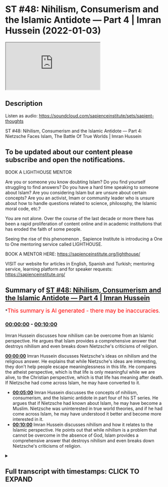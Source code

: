 # ST #48:  Nihilism, Consumerism and the Islamic Antidote — Part 4 | Imran Hussein (2022-01-03)

<iframe loading='lazy' src='https://www.youtube.com/embed/Fg9LKfnfIio'></iframe>

## Description

Listen as audio: https://soundcloud.com/sapienceinstitute/sets/sapient-thoughts

ST #48:  Nihilism, Consumerism and the Islamic Antidote — Part 4: Nietzsche Faces Islam, The Battle Of True Worlds | Imran Hussein

To be updated about our content please subscribe and open the notifications.
----
BOOK A LIGHTHOUSE MENTOR

Are you or someone you know doubting Islam? Do you find yourself struggling to find answers?  Do you have a hard time speaking to someone about Islam?  Are you considering Islam but are unsure about certain concepts?  Are you an activist, Imam or community leader who is unsure about how to handle questions related to science, philosophy, the Islamic moral code, etc.?

You are not alone.  Over the course of the last decade or more there has been a rapid proliferation of content online and in academic institutions that has eroded the faith of some people.

Seeing the rise of  this phenomenon , Sapience Institute is introducing a One to One mentoring service called LIGHTHOUSE.

BOOK A MENTOR HERE: https://sapienceinstitute.org/lighthouse/

VISIT our website for articles in English, Spanish and Turkish; mentoring service, learning platform and for speaker requests: https://sapienceinstitute.org/

## Summary of [ST #48: Nihilism, Consumerism and the Islamic Antidote — Part 4 | Imran Hussein](https://www.youtube.com/watch?v=Fg9LKfnfIio)


*<span style="color:red; font-size:125%">This summary is AI generated - there may be inaccuracies</span>.

### [00:00:00](https://www.youtube.com/watch?v=Fg9LKfnfIio&t=0) - [00:10:00](https://www.youtube.com/watch?v=Fg9LKfnfIio&t=600)

Imran Hussein discusses how nihilism can be overcome from an Islamic perspective. He argues that Islam provides a comprehensive answer that destroys nihilism and even breaks down Nietzsche's criticisms of religion.

**[00:00:00](https://www.youtube.com/watch?v=Fg9LKfnfIio&t=0)**  Imran Hussein discusses Nietzsche's ideas on nihilism and the religious answer. He explains that while Nietzsche's ideas are interesting, they don't help people escape meaninglessness in this life. He compares the atheist perspective, which is that life is only meaningful while we are alive, to the Christian perspective, which is that life has meaning after death. If Nietzsche had come across Islam, he may have converted to it.
* **[00:05:00](https://www.youtube.com/watch?v=Fg9LKfnfIio&t=300)** Imran Hussein discusses the concepts of nihilism, consumerism, and the Islamic antidote in part four of his ST series. He argues that if Nietzsche had known about Islam, he may have become a Muslim. Nietzsche was uninterested in true world theories, and if he had come across Islam, he may have understood it better and become more interested in it.
* **[00:10:00](https://www.youtube.com/watch?v=Fg9LKfnfIio&t=600)**  Imran Hussein discusses nihilism and how it relates to the Islamic perspective. He points out that while nihilism is a problem that cannot be overcome in the absence of God, Islam provides a comprehensive answer that destroys nihilism and even breaks down Nietzsche's criticisms of religion.

<details><summary><h2>Full transcript with timestamps: CLICK TO EXPAND</h2></summary>

[0:00:12](https://youtu.be/Fg9LKfnfIio?t=12) assalamu alaikum brothers and sisters  
[0:00:13](https://youtu.be/Fg9LKfnfIio?t=13) welcome back to the sapiens thoughts  
[0:00:16](https://youtu.be/Fg9LKfnfIio?t=16) video series where we're discussing  
[0:00:17](https://youtu.be/Fg9LKfnfIio?t=17) nihilism consumerism and the islamic  
[0:00:19](https://youtu.be/Fg9LKfnfIio?t=19) antidote to these issues  
[0:00:21](https://youtu.be/Fg9LKfnfIio?t=21) in this  
[0:00:23](https://youtu.be/Fg9LKfnfIio?t=23) video we're going to be looking further  
[0:00:25](https://youtu.be/Fg9LKfnfIio?t=25) into nihilism in particular the views of  
[0:00:27](https://youtu.be/Fg9LKfnfIio?t=27) nietzsche  
[0:00:28](https://youtu.be/Fg9LKfnfIio?t=28) now nietzsche was very interesting  
[0:00:30](https://youtu.be/Fg9LKfnfIio?t=30) because a lot of his philosophy and his  
[0:00:32](https://youtu.be/Fg9LKfnfIio?t=32) works were on the topic of nihilism and  
[0:00:34](https://youtu.be/Fg9LKfnfIio?t=34) meaning  
[0:00:35](https://youtu.be/Fg9LKfnfIio?t=35) and what he proposed  
[0:00:37](https://youtu.be/Fg9LKfnfIio?t=37) as a means of addressing or dealing with  
[0:00:40](https://youtu.be/Fg9LKfnfIio?t=40) meaninglessness or nihilism was the idea  
[0:00:42](https://youtu.be/Fg9LKfnfIio?t=42) of what's referred to as the ubermensch  
[0:00:45](https://youtu.be/Fg9LKfnfIio?t=45) or the superman this character  
[0:00:48](https://youtu.be/Fg9LKfnfIio?t=48) which  
[0:00:49](https://youtu.be/Fg9LKfnfIio?t=49) a human should aspire to attain and  
[0:00:51](https://youtu.be/Fg9LKfnfIio?t=51) generally speaking the idea was that  
[0:00:53](https://youtu.be/Fg9LKfnfIio?t=53) this person  
[0:00:55](https://youtu.be/Fg9LKfnfIio?t=55) creates his understanding the  
[0:00:57](https://youtu.be/Fg9LKfnfIio?t=57) meaningless of my finding himself in a  
[0:01:00](https://youtu.be/Fg9LKfnfIio?t=60) world which has no meaning and realizing  
[0:01:03](https://youtu.be/Fg9LKfnfIio?t=63) that his life has no meaning that he now  
[0:01:06](https://youtu.be/Fg9LKfnfIio?t=66) creates his own value system he  
[0:01:08](https://youtu.be/Fg9LKfnfIio?t=68) transcends this meaninglessness  
[0:01:11](https://youtu.be/Fg9LKfnfIio?t=71) through himself  
[0:01:12](https://youtu.be/Fg9LKfnfIio?t=72) by creating a system for himself which  
[0:01:14](https://youtu.be/Fg9LKfnfIio?t=74) elevates him now again very interesting  
[0:01:16](https://youtu.be/Fg9LKfnfIio?t=76) idea  
[0:01:18](https://youtu.be/Fg9LKfnfIio?t=78) one which you can respect and you can  
[0:01:19](https://youtu.be/Fg9LKfnfIio?t=79) understand the value of in a meaningless  
[0:01:22](https://youtu.be/Fg9LKfnfIio?t=82) world however like i said already such  
[0:01:25](https://youtu.be/Fg9LKfnfIio?t=85) ideas don't address the fundamental  
[0:01:27](https://youtu.be/Fg9LKfnfIio?t=87) issue you still have to acknowledge that  
[0:01:28](https://youtu.be/Fg9LKfnfIio?t=88) life at bottom is ultimately meaningless  
[0:01:30](https://youtu.be/Fg9LKfnfIio?t=90) and the best you can do is just make up  
[0:01:32](https://youtu.be/Fg9LKfnfIio?t=92) something for yourself as you go along  
[0:01:34](https://youtu.be/Fg9LKfnfIio?t=94) but that idea you know essentially  
[0:01:37](https://youtu.be/Fg9LKfnfIio?t=97) it has no true intrinsic meaning you may  
[0:01:41](https://youtu.be/Fg9LKfnfIio?t=101) argue well it's more meaningful than  
[0:01:43](https://youtu.be/Fg9LKfnfIio?t=103) doing some just sitting around doing  
[0:01:44](https://youtu.be/Fg9LKfnfIio?t=104) nothing you can argue that however  
[0:01:46](https://youtu.be/Fg9LKfnfIio?t=106) it's made up if you really think about  
[0:01:48](https://youtu.be/Fg9LKfnfIio?t=108) it's made up it's a made-up idea that  
[0:01:50](https://youtu.be/Fg9LKfnfIio?t=110) you think is more worthwhile you know a  
[0:01:52](https://youtu.be/Fg9LKfnfIio?t=112) way of living which you think is more  
[0:01:53](https://youtu.be/Fg9LKfnfIio?t=113) worthwhile of engaging in as opposed to  
[0:01:55](https://youtu.be/Fg9LKfnfIio?t=115) another way of living  
[0:01:56](https://youtu.be/Fg9LKfnfIio?t=116) so what i found really interesting was  
[0:01:58](https://youtu.be/Fg9LKfnfIio?t=118) nietzsche's critique  
[0:02:00](https://youtu.be/Fg9LKfnfIio?t=120) of  
[0:02:01](https://youtu.be/Fg9LKfnfIio?t=121) the religious answer now remember  
[0:02:03](https://youtu.be/Fg9LKfnfIio?t=123) context there which is he was probably  
[0:02:05](https://youtu.be/Fg9LKfnfIio?t=125) most likely focusing on the christian  
[0:02:07](https://youtu.be/Fg9LKfnfIio?t=127) tradition and the christian answer  
[0:02:09](https://youtu.be/Fg9LKfnfIio?t=129) to  
[0:02:11](https://youtu.be/Fg9LKfnfIio?t=131) to nihilism or the the way christianity  
[0:02:13](https://youtu.be/Fg9LKfnfIio?t=133) dealt with this problem or overcame  
[0:02:15](https://youtu.be/Fg9LKfnfIio?t=135) nihilism  
[0:02:16](https://youtu.be/Fg9LKfnfIio?t=136) and he referred to this as  
[0:02:19](https://youtu.be/Fg9LKfnfIio?t=139) true worlds  
[0:02:21](https://youtu.be/Fg9LKfnfIio?t=141) and he understood that you know  
[0:02:22](https://youtu.be/Fg9LKfnfIio?t=142) throughout history people have proposed  
[0:02:25](https://youtu.be/Fg9LKfnfIio?t=145) the idea of true worlds and a true world  
[0:02:27](https://youtu.be/Fg9LKfnfIio?t=147) essentially is a world which transcends  
[0:02:30](https://youtu.be/Fg9LKfnfIio?t=150) this world which is eternal and may also  
[0:02:33](https://youtu.be/Fg9LKfnfIio?t=153) incorporate other things such as it's a  
[0:02:35](https://youtu.be/Fg9LKfnfIio?t=155) world where there's peace and  
[0:02:36](https://youtu.be/Fg9LKfnfIio?t=156) tranquility  
[0:02:37](https://youtu.be/Fg9LKfnfIio?t=157) um no suffering no pain and it goes on  
[0:02:40](https://youtu.be/Fg9LKfnfIio?t=160) forever you know it's it's that is the  
[0:02:43](https://youtu.be/Fg9LKfnfIio?t=163) true world that's where we truly belong  
[0:02:45](https://youtu.be/Fg9LKfnfIio?t=165) and nietzsche's  
[0:02:46](https://youtu.be/Fg9LKfnfIio?t=166) critique of this was especially from a  
[0:02:48](https://youtu.be/Fg9LKfnfIio?t=168) christian perspective well  
[0:02:51](https://youtu.be/Fg9LKfnfIio?t=171) true worlds  
[0:02:52](https://youtu.be/Fg9LKfnfIio?t=172) don't really help you escape  
[0:02:53](https://youtu.be/Fg9LKfnfIio?t=173) meaninglessness in this life  
[0:02:55](https://youtu.be/Fg9LKfnfIio?t=175) you know whereas other people saw you  
[0:02:57](https://youtu.be/Fg9LKfnfIio?t=177) know on the surface well yeah they do  
[0:02:59](https://youtu.be/Fg9LKfnfIio?t=179) because when you believe that there's  
[0:03:00](https://youtu.be/Fg9LKfnfIio?t=180) another world to come an eternal world  
[0:03:02](https://youtu.be/Fg9LKfnfIio?t=182) you know  
[0:03:03](https://youtu.be/Fg9LKfnfIio?t=183) you know human beings find meaning  
[0:03:05](https://youtu.be/Fg9LKfnfIio?t=185) through this value through this well  
[0:03:06](https://youtu.be/Fg9LKfnfIio?t=186) that's where i belong you know i am  
[0:03:09](https://youtu.be/Fg9LKfnfIio?t=189) created and i belong in the in the  
[0:03:10](https://youtu.be/Fg9LKfnfIio?t=190) hereafter i don't belong in this world  
[0:03:12](https://youtu.be/Fg9LKfnfIio?t=192) and i was created by god and so on all  
[0:03:14](https://youtu.be/Fg9LKfnfIio?t=194) these ideas lead want to find meaning  
[0:03:17](https://youtu.be/Fg9LKfnfIio?t=197) and purpose however niche pointed out  
[0:03:19](https://youtu.be/Fg9LKfnfIio?t=199) and rightly so if you look at it from  
[0:03:21](https://youtu.be/Fg9LKfnfIio?t=201) purely from a christian perspective  
[0:03:24](https://youtu.be/Fg9LKfnfIio?t=204) that  
[0:03:25](https://youtu.be/Fg9LKfnfIio?t=205) the idea of a true world  
[0:03:27](https://youtu.be/Fg9LKfnfIio?t=207) actually removed meaning from life in  
[0:03:30](https://youtu.be/Fg9LKfnfIio?t=210) this world because if one is to believe  
[0:03:32](https://youtu.be/Fg9LKfnfIio?t=212) that there is an eternity a paradise to  
[0:03:34](https://youtu.be/Fg9LKfnfIio?t=214) come  
[0:03:36](https://youtu.be/Fg9LKfnfIio?t=216) and that's it and there is no clarity as  
[0:03:38](https://youtu.be/Fg9LKfnfIio?t=218) far as the link between the hereafter  
[0:03:40](https://youtu.be/Fg9LKfnfIio?t=220) and the here and now this world well  
[0:03:42](https://youtu.be/Fg9LKfnfIio?t=222) then you have nothing to do in this  
[0:03:43](https://youtu.be/Fg9LKfnfIio?t=223) world and that's what he presented well  
[0:03:46](https://youtu.be/Fg9LKfnfIio?t=226) from that perspective you're just  
[0:03:47](https://youtu.be/Fg9LKfnfIio?t=227) waiting to die you have nothing to do in  
[0:03:49](https://youtu.be/Fg9LKfnfIio?t=229) this life other than wait for death and  
[0:03:50](https://youtu.be/Fg9LKfnfIio?t=230) when death comes you die  
[0:03:52](https://youtu.be/Fg9LKfnfIio?t=232) and therefore this life is  
[0:03:55](https://youtu.be/Fg9LKfnfIio?t=235) far less meaningful  
[0:03:57](https://youtu.be/Fg9LKfnfIio?t=237) than  
[0:03:58](https://youtu.be/Fg9LKfnfIio?t=238) an atheist perspective which is this is  
[0:04:00](https://youtu.be/Fg9LKfnfIio?t=240) the only life you have there is no  
[0:04:02](https://youtu.be/Fg9LKfnfIio?t=242) eternity there is nothing else to come  
[0:04:04](https://youtu.be/Fg9LKfnfIio?t=244) and therefore well at least we should  
[0:04:05](https://youtu.be/Fg9LKfnfIio?t=245) try to logically you know you can say uh  
[0:04:08](https://youtu.be/Fg9LKfnfIio?t=248) we should try to make the most of this  
[0:04:09](https://youtu.be/Fg9LKfnfIio?t=249) life so this life is meaningful from  
[0:04:11](https://youtu.be/Fg9LKfnfIio?t=251) that perspective he would argue as  
[0:04:12](https://youtu.be/Fg9LKfnfIio?t=252) opposed to you know a view that you have  
[0:04:14](https://youtu.be/Fg9LKfnfIio?t=254) an eternal life to come that's the real  
[0:04:16](https://youtu.be/Fg9LKfnfIio?t=256) life and therefore this life is just  
[0:04:18](https://youtu.be/Fg9LKfnfIio?t=258) nothing to do waiting to die so it's  
[0:04:20](https://youtu.be/Fg9LKfnfIio?t=260) meaningless now he was right from this  
[0:04:22](https://youtu.be/Fg9LKfnfIio?t=262) perspective however  
[0:04:24](https://youtu.be/Fg9LKfnfIio?t=264) i believe if he had come across  
[0:04:27](https://youtu.be/Fg9LKfnfIio?t=267) the islamic conception of the hereafter  
[0:04:29](https://youtu.be/Fg9LKfnfIio?t=269) and how  
[0:04:30](https://youtu.be/Fg9LKfnfIio?t=270) it's made clear in islam the link  
[0:04:32](https://youtu.be/Fg9LKfnfIio?t=272) between this life  
[0:04:34](https://youtu.be/Fg9LKfnfIio?t=274) and the hereafter  
[0:04:36](https://youtu.be/Fg9LKfnfIio?t=276) and how relevant this life is  
[0:04:38](https://youtu.be/Fg9LKfnfIio?t=278) for our eternal life  
[0:04:40](https://youtu.be/Fg9LKfnfIio?t=280) then i believe he may have actually he  
[0:04:41](https://youtu.be/Fg9LKfnfIio?t=281) may even have become muslim and the  
[0:04:42](https://youtu.be/Fg9LKfnfIio?t=282) reason i say this  
[0:04:44](https://youtu.be/Fg9LKfnfIio?t=284) is because  
[0:04:45](https://youtu.be/Fg9LKfnfIio?t=285) nietzsche didn't deny  
[0:04:48](https://youtu.be/Fg9LKfnfIio?t=288) true worlds or hereafter the concept of  
[0:04:50](https://youtu.be/Fg9LKfnfIio?t=290) god god based on evidence right he makes  
[0:04:54](https://youtu.be/Fg9LKfnfIio?t=294) this clear for example uh in his book  
[0:04:57](https://youtu.be/Fg9LKfnfIio?t=297) human all to human he states it is true  
[0:05:00](https://youtu.be/Fg9LKfnfIio?t=300) there could be a metaphysical world the  
[0:05:02](https://youtu.be/Fg9LKfnfIio?t=302) absolute possibility of it is hardly to  
[0:05:04](https://youtu.be/Fg9LKfnfIio?t=304) be disputed so he didn't deny this his  
[0:05:07](https://youtu.be/Fg9LKfnfIio?t=307) reasons for denying  
[0:05:09](https://youtu.be/Fg9LKfnfIio?t=309) what he referred to as the true world or  
[0:05:11](https://youtu.be/Fg9LKfnfIio?t=311) god were not based on evidence they were  
[0:05:13](https://youtu.be/Fg9LKfnfIio?t=313) based on utility from his understanding  
[0:05:16](https://youtu.be/Fg9LKfnfIio?t=316) that to believe in a true world was not  
[0:05:19](https://youtu.be/Fg9LKfnfIio?t=319) conducive to  
[0:05:20](https://youtu.be/Fg9LKfnfIio?t=320) you know survival in this world or  
[0:05:22](https://youtu.be/Fg9LKfnfIio?t=322) finding meaning in this world that's how  
[0:05:23](https://youtu.be/Fg9LKfnfIio?t=323) he understood it  
[0:05:25](https://youtu.be/Fg9LKfnfIio?t=325) and the way he expressed his idea or his  
[0:05:27](https://youtu.be/Fg9LKfnfIio?t=327) thoughts on this were you can find in  
[0:05:29](https://youtu.be/Fg9LKfnfIio?t=329) his autobiography ekohomo he states the  
[0:05:31](https://youtu.be/Fg9LKfnfIio?t=331) concept beyond the true world invented  
[0:05:34](https://youtu.be/Fg9LKfnfIio?t=334) in order to devalue  
[0:05:37](https://youtu.be/Fg9LKfnfIio?t=337) the only world there is in order to  
[0:05:39](https://youtu.be/Fg9LKfnfIio?t=339) retain no goal no reason no task for our  
[0:05:42](https://youtu.be/Fg9LKfnfIio?t=342) earthly reality and again beautifully  
[0:05:44](https://youtu.be/Fg9LKfnfIio?t=344) summarized in his words  
[0:05:47](https://youtu.be/Fg9LKfnfIio?t=347) he is the soul the ad the decree he says  
[0:05:49](https://youtu.be/Fg9LKfnfIio?t=349) the creation of an eternal life  
[0:05:51](https://youtu.be/Fg9LKfnfIio?t=351) a paradise as a means of removing  
[0:05:54](https://youtu.be/Fg9LKfnfIio?t=354) meaning from this world essentially is a  
[0:05:56](https://youtu.be/Fg9LKfnfIio?t=356) very interesting insight however like i  
[0:05:57](https://youtu.be/Fg9LKfnfIio?t=357) said if he had come across the islamic  
[0:05:59](https://youtu.be/Fg9LKfnfIio?t=359) concept and the link between this world  
[0:06:01](https://youtu.be/Fg9LKfnfIio?t=361) and the hereafter  
[0:06:03](https://youtu.be/Fg9LKfnfIio?t=363) he probably would have left you know  
[0:06:05](https://youtu.be/Fg9LKfnfIio?t=365) abandoned his perspective at the very  
[0:06:07](https://youtu.be/Fg9LKfnfIio?t=367) least and maybe become muslim god knows  
[0:06:09](https://youtu.be/Fg9LKfnfIio?t=369) best  
[0:06:10](https://youtu.be/Fg9LKfnfIio?t=370) um so how does islam bridge the gap what  
[0:06:11](https://youtu.be/Fg9LKfnfIio?t=371) does islam teach us in regards to this  
[0:06:13](https://youtu.be/Fg9LKfnfIio?t=373) life and the hereafter it's very clear  
[0:06:15](https://youtu.be/Fg9LKfnfIio?t=375) firstly god outlines the purpose of  
[0:06:17](https://youtu.be/Fg9LKfnfIio?t=377) humanity chapter 51 56 allah says  
[0:06:23](https://youtu.be/Fg9LKfnfIio?t=383) that god did not create the jinn kind  
[0:06:26](https://youtu.be/Fg9LKfnfIio?t=386) and the humankind for no reason  
[0:06:29](https://youtu.be/Fg9LKfnfIio?t=389) no other reason except to know him and  
[0:06:31](https://youtu.be/Fg9LKfnfIio?t=391) to worship him this is the purpose of  
[0:06:34](https://youtu.be/Fg9LKfnfIio?t=394) our existence this is why we live and  
[0:06:35](https://youtu.be/Fg9LKfnfIio?t=395) then further in other places god  
[0:06:37](https://youtu.be/Fg9LKfnfIio?t=397) clarifies even  
[0:06:39](https://youtu.be/Fg9LKfnfIio?t=399) you know why we exist within this  
[0:06:41](https://youtu.be/Fg9LKfnfIio?t=401) physical material world god says for  
[0:06:43](https://youtu.be/Fg9LKfnfIio?t=403) example in surah mulk  
[0:06:45](https://youtu.be/Fg9LKfnfIio?t=405) chapter 67 verse 2 he says that he who  
[0:06:48](https://youtu.be/Fg9LKfnfIio?t=408) created death and life in order to test  
[0:06:51](https://youtu.be/Fg9LKfnfIio?t=411) which of us is best in deeds and he is  
[0:06:53](https://youtu.be/Fg9LKfnfIio?t=413) the almighty all forgiving so god  
[0:06:55](https://youtu.be/Fg9LKfnfIio?t=415) outlines here that he created life and  
[0:06:57](https://youtu.be/Fg9LKfnfIio?t=417) death to test which of us is best in  
[0:06:59](https://youtu.be/Fg9LKfnfIio?t=419) deeds this life is a test and what's  
[0:07:01](https://youtu.be/Fg9LKfnfIio?t=421) really interesting is that this is  
[0:07:03](https://youtu.be/Fg9LKfnfIio?t=423) something that could be acknowledged  
[0:07:04](https://youtu.be/Fg9LKfnfIio?t=424) even by the secularists  
[0:07:06](https://youtu.be/Fg9LKfnfIio?t=426) if you look at life what are we doing  
[0:07:09](https://youtu.be/Fg9LKfnfIio?t=429) every single moment of our lives we're  
[0:07:10](https://youtu.be/Fg9LKfnfIio?t=430) making choices  
[0:07:12](https://youtu.be/Fg9LKfnfIio?t=432) you know we're being literally being  
[0:07:13](https://youtu.be/Fg9LKfnfIio?t=433) tested you know we're being tested to  
[0:07:15](https://youtu.be/Fg9LKfnfIio?t=435) see what choice we make sometimes we  
[0:07:17](https://youtu.be/Fg9LKfnfIio?t=437) make good choices sometimes we make bad  
[0:07:19](https://youtu.be/Fg9LKfnfIio?t=439) choices so life essentially even from a  
[0:07:21](https://youtu.be/Fg9LKfnfIio?t=441) secular perspective if you one way of  
[0:07:23](https://youtu.be/Fg9LKfnfIio?t=443) looking at is that it's a test it is  
[0:07:25](https://youtu.be/Fg9LKfnfIio?t=445) literally a test and god makes clear  
[0:07:27](https://youtu.be/Fg9LKfnfIio?t=447) that this is a life where we're being  
[0:07:28](https://youtu.be/Fg9LKfnfIio?t=448) tested to see who does good  
[0:07:31](https://youtu.be/Fg9LKfnfIio?t=451) and the most fundamental good word human  
[0:07:33](https://youtu.be/Fg9LKfnfIio?t=453) being could do is to recognize using  
[0:07:35](https://youtu.be/Fg9LKfnfIio?t=455) their faculties as they may be blessed  
[0:07:36](https://youtu.be/Fg9LKfnfIio?t=456) is to recognize the creator  
[0:07:38](https://youtu.be/Fg9LKfnfIio?t=458) that he exists and to recognize that we  
[0:07:40](https://youtu.be/Fg9LKfnfIio?t=460) were created to worship him and then to  
[0:07:42](https://youtu.be/Fg9LKfnfIio?t=462) engage in that worship  
[0:07:44](https://youtu.be/Fg9LKfnfIio?t=464) and we are going to be tested in regards  
[0:07:46](https://youtu.be/Fg9LKfnfIio?t=466) to this we're going to god is  
[0:07:48](https://youtu.be/Fg9LKfnfIio?t=468) essentially another way to look at this  
[0:07:49](https://youtu.be/Fg9LKfnfIio?t=469) test is to see god is seeing who is  
[0:07:52](https://youtu.be/Fg9LKfnfIio?t=472) actually truthful in the claim  
[0:07:54](https://youtu.be/Fg9LKfnfIio?t=474) that we make which is that we worship  
[0:07:56](https://youtu.be/Fg9LKfnfIio?t=476) god alone  
[0:07:57](https://youtu.be/Fg9LKfnfIio?t=477) you know that and that's really tested  
[0:07:58](https://youtu.be/Fg9LKfnfIio?t=478) when you go through a hardship or a  
[0:08:00](https://youtu.be/Fg9LKfnfIio?t=480) trial  
[0:08:01](https://youtu.be/Fg9LKfnfIio?t=481) you know so constantly life is a test  
[0:08:03](https://youtu.be/Fg9LKfnfIio?t=483) it's a battle we're going to go through  
[0:08:04](https://youtu.be/Fg9LKfnfIio?t=484) this this is a realm where our worship  
[0:08:06](https://youtu.be/Fg9LKfnfIio?t=486) is being tested are we truly worshipers  
[0:08:08](https://youtu.be/Fg9LKfnfIio?t=488) of god do we truly deserve paradise in  
[0:08:11](https://youtu.be/Fg9LKfnfIio?t=491) the hereafter  
[0:08:12](https://youtu.be/Fg9LKfnfIio?t=492) and god further in the quran in other  
[0:08:14](https://youtu.be/Fg9LKfnfIio?t=494) places many places for example chapter 4  
[0:08:16](https://youtu.be/Fg9LKfnfIio?t=496) verse 124 god says and whoever does  
[0:08:18](https://youtu.be/Fg9LKfnfIio?t=498) righteous deeds whether male or female  
[0:08:20](https://youtu.be/Fg9LKfnfIio?t=500) while being a believer  
[0:08:22](https://youtu.be/Fg9LKfnfIio?t=502) those will enter paradise and will not  
[0:08:24](https://youtu.be/Fg9LKfnfIio?t=504) be wronged even as much as a speck on a  
[0:08:27](https://youtu.be/Fg9LKfnfIio?t=507) date seed  
[0:08:29](https://youtu.be/Fg9LKfnfIio?t=509) very beautifully clarified for us  
[0:08:31](https://youtu.be/Fg9LKfnfIio?t=511) that  
[0:08:33](https://youtu.be/Fg9LKfnfIio?t=513) what we do in this life our actions have  
[0:08:35](https://youtu.be/Fg9LKfnfIio?t=515) a direct implication  
[0:08:37](https://youtu.be/Fg9LKfnfIio?t=517) what we do in this life  
[0:08:39](https://youtu.be/Fg9LKfnfIio?t=519) determines  
[0:08:41](https://youtu.be/Fg9LKfnfIio?t=521) where we end up in the hereafter  
[0:08:42](https://youtu.be/Fg9LKfnfIio?t=522) obviously by the leave and mercy of god  
[0:08:44](https://youtu.be/Fg9LKfnfIio?t=524) but our action our engagement in this  
[0:08:47](https://youtu.be/Fg9LKfnfIio?t=527) life every moment in this life will  
[0:08:49](https://youtu.be/Fg9LKfnfIio?t=529) determine where we hear where we end up  
[0:08:50](https://youtu.be/Fg9LKfnfIio?t=530) in the hereafter and if we understand  
[0:08:53](https://youtu.be/Fg9LKfnfIio?t=533) now this concept this philosophy from  
[0:08:55](https://youtu.be/Fg9LKfnfIio?t=535) our perspective well then  
[0:08:57](https://youtu.be/Fg9LKfnfIio?t=537) it's clear that this life is so  
[0:09:00](https://youtu.be/Fg9LKfnfIio?t=540) significant and so meaningful  
[0:09:03](https://youtu.be/Fg9LKfnfIio?t=543) because it has a direct bearing on where  
[0:09:05](https://youtu.be/Fg9LKfnfIio?t=545) we end up in the hereafter it's a  
[0:09:06](https://youtu.be/Fg9LKfnfIio?t=546) springboard to the hereafter now if  
[0:09:09](https://youtu.be/Fg9LKfnfIio?t=549) nietzsche had come across this and  
[0:09:10](https://youtu.be/Fg9LKfnfIio?t=550) understood this like i said he may very  
[0:09:12](https://youtu.be/Fg9LKfnfIio?t=552) well have become muslim and this is why  
[0:09:14](https://youtu.be/Fg9LKfnfIio?t=554) it's very interesting iqbal muhammad  
[0:09:16](https://youtu.be/Fg9LKfnfIio?t=556) iqbal in his javid nama he says had he  
[0:09:18](https://youtu.be/Fg9LKfnfIio?t=558) lived referring to nietzsche had he  
[0:09:20](https://youtu.be/Fg9LKfnfIio?t=560) lived in the times of ahmed i believe  
[0:09:21](https://youtu.be/Fg9LKfnfIio?t=561) referring to the prophet peace be upon  
[0:09:23](https://youtu.be/Fg9LKfnfIio?t=563) him he says had he lived in the times of  
[0:09:24](https://youtu.be/Fg9LKfnfIio?t=564) ahmed he would have entered into the  
[0:09:26](https://youtu.be/Fg9LKfnfIio?t=566) eternal joy  
[0:09:27](https://youtu.be/Fg9LKfnfIio?t=567) and iqbal by the way was someone who  
[0:09:29](https://youtu.be/Fg9LKfnfIio?t=569) really studied nietzsche's works in  
[0:09:30](https://youtu.be/Fg9LKfnfIio?t=570) depth and he's also  
[0:09:33](https://youtu.be/Fg9LKfnfIio?t=573) has said um had nietzsche been present  
[0:09:36](https://youtu.be/Fg9LKfnfIio?t=576) in the in this era iqbal would have  
[0:09:38](https://youtu.be/Fg9LKfnfIio?t=578) taught him what was in the glory of god  
[0:09:41](https://youtu.be/Fg9LKfnfIio?t=581) so i'm it's not surprising that iqbal  
[0:09:43](https://youtu.be/Fg9LKfnfIio?t=583) noted that nietzsche if he had really  
[0:09:45](https://youtu.be/Fg9LKfnfIio?t=585) understood islam  
[0:09:47](https://youtu.be/Fg9LKfnfIio?t=587) he may very well have become muslim and  
[0:09:50](https://youtu.be/Fg9LKfnfIio?t=590) especially understanding that niche was  
[0:09:52](https://youtu.be/Fg9LKfnfIio?t=592) really un interested in these in the  
[0:09:54](https://youtu.be/Fg9LKfnfIio?t=594) true world theories that religions had  
[0:09:56](https://youtu.be/Fg9LKfnfIio?t=596) to offer if he had come across the  
[0:09:58](https://youtu.be/Fg9LKfnfIio?t=598) islamic conception of a true world and  
[0:10:00](https://youtu.be/Fg9LKfnfIio?t=600) how it links to this world  
[0:10:02](https://youtu.be/Fg9LKfnfIio?t=602) you know i think that would have been a  
[0:10:03](https://youtu.be/Fg9LKfnfIio?t=603) game changer for him  
[0:10:05](https://youtu.be/Fg9LKfnfIio?t=605) so brothers and sisters  
[0:10:07](https://youtu.be/Fg9LKfnfIio?t=607) just to summarize and to conclude  
[0:10:11](https://youtu.be/Fg9LKfnfIio?t=611) nihilism  
[0:10:13](https://youtu.be/Fg9LKfnfIio?t=613) is a problem that cannot be overcome in  
[0:10:15](https://youtu.be/Fg9LKfnfIio?t=615) the absence of god you can find patches  
[0:10:19](https://youtu.be/Fg9LKfnfIio?t=619) you can come up with your own views you  
[0:10:21](https://youtu.be/Fg9LKfnfIio?t=621) can make things up for yourself to get  
[0:10:24](https://youtu.be/Fg9LKfnfIio?t=624) to try and overcome this problem but at  
[0:10:26](https://youtu.be/Fg9LKfnfIio?t=626) bottom you're never going to overcome it  
[0:10:27](https://youtu.be/Fg9LKfnfIio?t=627) you can just distract yourself and lie  
[0:10:29](https://youtu.be/Fg9LKfnfIio?t=629) to yourself  
[0:10:31](https://youtu.be/Fg9LKfnfIio?t=631) other religions don't provide in  
[0:10:33](https://youtu.be/Fg9LKfnfIio?t=633) particular christianity hasn't provided  
[0:10:35](https://youtu.be/Fg9LKfnfIio?t=635) historically a clear  
[0:10:37](https://youtu.be/Fg9LKfnfIio?t=637) you know  
[0:10:38](https://youtu.be/Fg9LKfnfIio?t=638) conception which links this world to the  
[0:10:40](https://youtu.be/Fg9LKfnfIio?t=640) hereafter and therefore which shows why  
[0:10:42](https://youtu.be/Fg9LKfnfIio?t=642) this life is meaningful and helps us  
[0:10:44](https://youtu.be/Fg9LKfnfIio?t=644) transcend  
[0:10:45](https://youtu.be/Fg9LKfnfIio?t=645) nihilism something noted by nietzsche  
[0:10:47](https://youtu.be/Fg9LKfnfIio?t=647) however islam does provide a  
[0:10:48](https://youtu.be/Fg9LKfnfIio?t=648) comprehensive answer which highlights  
[0:10:50](https://youtu.be/Fg9LKfnfIio?t=650) why this life is life is extremely  
[0:10:52](https://youtu.be/Fg9LKfnfIio?t=652) meaningful and and and and you know how  
[0:10:56](https://youtu.be/Fg9LKfnfIio?t=656) how this how you know the conception of  
[0:10:58](https://youtu.be/Fg9LKfnfIio?t=658) this life from an islamic perspective  
[0:11:00](https://youtu.be/Fg9LKfnfIio?t=660) completely demolishes nihilism and even  
[0:11:02](https://youtu.be/Fg9LKfnfIio?t=662) you know breaks down nietzsche's uh  
[0:11:05](https://youtu.be/Fg9LKfnfIio?t=665) complaints and his criticisms of what  
[0:11:07](https://youtu.be/Fg9LKfnfIio?t=667) religion had to offer  
[0:11:09](https://youtu.be/Fg9LKfnfIio?t=669) so that's it for this episode brothers  
[0:11:11](https://youtu.be/Fg9LKfnfIio?t=671) and sisters join me again for the next  
[0:11:14](https://youtu.be/Fg9LKfnfIio?t=674) episode where we will be looking or  
[0:11:16](https://youtu.be/Fg9LKfnfIio?t=676) diving into consumerism and really  
[0:11:18](https://youtu.be/Fg9LKfnfIio?t=678) understanding this particular topic  
[0:11:19](https://youtu.be/Fg9LKfnfIio?t=679) until next time take care  
</details>